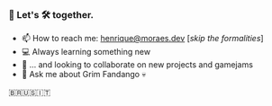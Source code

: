 ### 👋 Let's 🛠️ together.

- 📫 How to reach me: henrique@moraes.dev [*skip the formalities*]
- 💻 Always learning something new
- 📢 ... and looking to collaborate on new projects and gamejams
- 💬 Ask me about Grim Fandango 💀

🇧🇷🇺🇸🇮🇹
